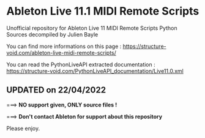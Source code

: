 # Ableton Live 11.1 MIDI Remote Scripts 

Unofficial repository for Ableton Live 11 MIDI Remote Scripts Python Sources decompiled by Julien Bayle

You can find more informations on this page :
https://structure-void.com/ableton-live-midi-remote-scripts/

You can read the PythonLiveAPI extracted documentation :
https://structure-void.com/PythonLiveAPI_documentation/Live11.0.xml

## UPDATED on 22/04/2022

===> **NO support given, ONLY source files !**

===> **Don't contact Ableton for support about this repository**

Please enjoy.